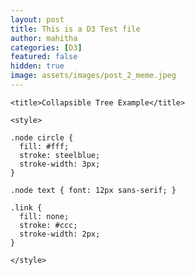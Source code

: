 ```yaml
---
layout: post
title: This is a D3 Test file
author: mahitha
categories: [D3]
featured: false
hidden: true
image: assets/images/post_2_meme.jpeg
---
```


<!DOCTYPE html>
<html lang="en" xmlns:xlink="http://www.w3.org/1999/xlink">
  <head>
    <meta charset="utf-8">

    <title>Collapsible Tree Example</title>

    <style>

	.node circle {
	  fill: #fff;
	  stroke: steelblue;
	  stroke-width: 3px;
	}

	.node text { font: 12px sans-serif; }

	.link {
	  fill: none;
	  stroke: #ccc;
	  stroke-width: 2px;
	}
	
    </style>

  </head>

  <body>

<!-- load the d3.js library -->	
<script src="https://cdnjs.cloudflare.com/ajax/libs/d3/3.5.17/d3.min.js"></script>
	
<script>

/*
var treeData = [
  {
    "name": "Top Level",
    "parent": "null",
    "value": 10,
    "type": "black",
    "level": "black",
    "url": "www.google.com",
    "children": [
      {
        "name": "Level 2: A",
        "parent": "Top Level",
        "value": 10,
        "type": "black",
        "level": "black",
        "url": "www.google.com",
        "children": [
          {
            "name": "Son of A",
            "parent": "Level 2: A",
            "value": 10,
            "type": "black",
            "level": "black",
            "url": "www.google.com"
          },
          {
            "name": "Daughter of A",
            "parent": "Level 2: A",
            "value": 10,
            "type": "black",
            "level": "black",
            "url": "www.google.com"
          }
        ]
      },
      {
        "name": "Level 2: B",
        "parent": "Top Level",
        "value": 10,
        "type": "black",
        "level": "black",
        "url": "www.google.com"
      }
    ]
  }
];
*/

// ************** Generate the tree diagram	 *****************
var margin = {top: 20, right: 120, bottom: 20, left: 120},
	width = 960 - margin.right - margin.left,
	height = 500 - margin.top - margin.bottom;
	
var i = 0;

var tree = d3.layout.tree()
	.size([height, width]);

var diagonal = d3.svg.diagonal()
	.projection(function(d) { return [d.y, d.x]; });

var svg = d3.select("body").append("svg")
	.attr("width", width + margin.right + margin.left)
	.attr("height", height + margin.top + margin.bottom)
  .append("g")
	.attr("transform", "translate(" + margin.left + "," + margin.top + ")");


// load the external data
d3.json("{{ site.baseurl }}/assets/json/treeData.json", function(root,treeData) {
  root = treeData[0];
  update(root);
});

/*
root = treeData[0];
update(root);
*/
function update(source) {

  // Compute the new tree layout.
  var nodes = tree.nodes(root).reverse(),
	  links = tree.links(nodes);

  // Normalize for fixed-depth.
  nodes.forEach(function(d) { d.y = d.depth * 180; });

  // Declare the nodes…
  var node = svg.selectAll("g.node")
	  .data(nodes, function(d) { return d.id || (d.id = ++i); });

  // Enter the nodes.
  var nodeEnter = node.enter().append("g")
	  .attr("class", "node")
	  .attr("transform", function(d) { 
		  return "translate(" + d.y + "," + d.x + ")"; });

  nodeEnter.append("circle")
	  .attr("r", function(d) { return d.value; })
	  .style("stroke", function(d) { return d.type; })
	  .style("fill", function(d) { return d.level; });
  
  nodeEnter.append("a")
    .attr("xlink:href", function(d) { return d.url; })
    .append("text")
    .attr("x", function(d) { 
		  return d.children || d._children ? 
		  (d.value + 4) * -1 : d.value + 4 })
	  .attr("dy", ".35em")
	  .attr("text-anchor", function(d) { 
		  return d.children || d._children ? "end" : "start"; })
	  .text(function(d) { return d.name; })
    .attr("xlink:href", function(d) { return d.url; })
	  .style("fill-opacity", 1);

  // Declare the links…
  var link = svg.selectAll("path.link")
	  .data(links, function(d) { return d.target.id; });

  // Enter the links.
  link.enter().insert("path", "g")
	  .attr("class", "link")
  	  .style("stroke", function(d) { return d.target.level; })
	  .attr("d", diagonal);

}

</script>
	
  </body>
</html>